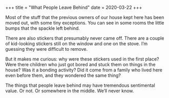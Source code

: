 +++
title = "What People Leave Behind"
date = 2020-03-22
+++

Most of the stuff that the previous owners of our house kept here has been moved out, with some tiny exceptions. You can see in some rooms the little bumps that the spackle left behind. 

There are also stickers that presumably never came off. There are a couple of kid-looking stickers still on the window and one on the stove. I’m guessing they were difficult to remove. 

But it makes me curious: why were these stickers used in the first place? Were there children who just got bored and stuck them on things in the house? Was it a bonding activity? Did it come from a family who lived here even before them, and they wondered the same thing?

The things that people leave behind may have tremendous sentimental value. Or not. Or somewhere in the middle. We’ll never know.